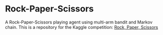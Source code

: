 # Rock-Paper-Scissors

A Rock-Paper-Scissors playing agent using multi-arm bandit and Markov chain. This is a repository for the Kaggle competition: [Rock, Paper, Scissors](https://www.kaggle.com/c/rock-paper-scissors)